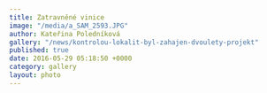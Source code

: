 ```yaml
---
title: Zatravněné vinice
image: "/media/a_SAM_2593.JPG"
author: Kateřina Poledníková
gallery: "/news/kontrolou-lokalit-byl-zahajen-dvoulety-projekt"
published: true
date: 2016-05-29 05:18:50 +0000
category: gallery
layout: photo
---
```

